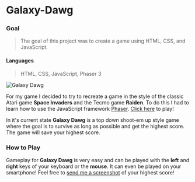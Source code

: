 # Galaxy-Dawg


### **Goal**
>The goal of this project was to create a game using HTML, CSS, and JavaScript.


#### **Languages**
>HTML, CSS, JavaScript, Phaser 3

![Galaxy Dawg](assets/gameGif.gif)
  
For my game I decided to try to recreate a game in the style of the classic Atari game __Space Invaders__ and  the Tecmo game __Raiden__. To do this I had to learn how to use the JavaScript framework [Phaser](https://phaser.io/).
[Click here](https://tylereikenberg.github.io/Galaxy-Dawg/) to play!  
  
In it's current state __Galaxy Dawg__ is a top down shoot-em up style game where the goal is to survive as long as possible and get the highest score. The game will save your highest score.

### How to Play  
Gameplay for __Galaxy Dawg__ is very easy and can be played with the __left__ and __right__ keys of your keyboard or the __mouse__. It can even be played on your smartphone! Feel free to [send me a screenshot](https://www.linkedin.com/in/tyler-eikenberg-0b834a191/) of your highest score! 


